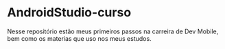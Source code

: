 # AndroidStudio-curso
Nesse repositório estão meus primeiros passos na carreira de Dev Mobile, bem como os materias que uso nos meus estudos.
